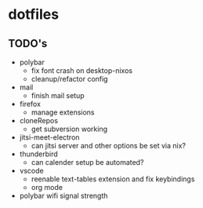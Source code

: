 # dotfiles

## TODO's

- polybar
  - fix font crash on desktop-nixos
  - cleanup/refactor config
- mail
  - finish mail setup
- firefox
  - manage extensions
- cloneRepos
  - get subversion working
- jitsi-meet-electron
  - can jitsi server and other options be set via nix?
- thunderbird
  - can calender setup be automated?
- vscode
  - reenable text-tables extension and fix keybindings
  - org mode
- polybar wifi signal strength